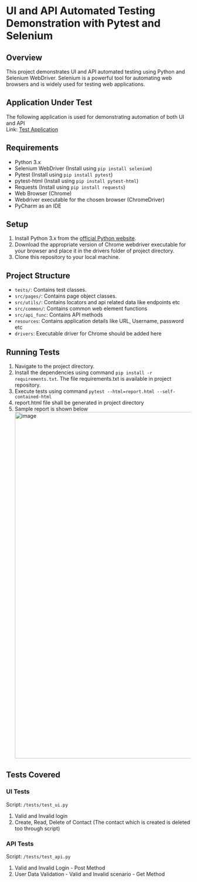 # UI and API Automated Testing Demonstration with Pytest and Selenium

## Overview
This project demonstrates UI and API automated testing using Python and Selenium WebDriver. Selenium is a powerful tool for automating web browsers and is widely used for testing web applications.

## Application Under Test
The following application is used for demonstrating automation of both UI and API</br>
Link: [Test Application](https://thinking-tester-contact-list.herokuapp.com/)
## Requirements
- Python 3.x
- Selenium WebDriver (Install using `pip install selenium`)
- Pytest (Install using `pip install pytest`)
- pytest-html (Install using `pip install pytest-html`)
- Requests (Install using `pip install requests`)
- Web Browser (Chrome)
- Webdriver executable for the chosen browser (ChromeDriver)
- PyCharm as an IDE

## Setup
1. Install Python 3.x from the [official Python website](https://www.python.org/downloads/).
2. Download the appropriate version of Chrome webdriver executable for your browser and place it in the drivers folder of project directory.
3. Clone this repository to your local machine.

## Project Structure

- `tests/`: Contains test classes.
- `src/pages/`: Contains page object classes.
- `src/utils/`: Contains locators and api related data like endpoints etc
- `src/common/`: Contains common web element functions
- `src/api_func`: Contains API methods
- `resources`: Contains application details like URL, Username, password etc
- `drivers`: Executable driver for Chrome should be added here
  
## Running Tests
1. Navigate to the project directory.
2. Install the dependencies using command `pip install -r requirements.txt`. The file requirements.txt is available in project repository.
3. Execute tests using command `pytest --html=report.html --self-contained-html`
4. report.html file shall be generated in project directory
5. Sample report is shown below
    <img width="942" alt="image" src="https://github.com/Naimisha-14/ContactAppAutomation/assets/83571737/f509f5c5-a035-4d0d-a583-93333c067fb9">

## Tests Covered

### UI Tests
Script: `/tests/test_ui.py`
1. Valid and Invalid login
2. Create, Read, Delete of Contact (The contact which is created is deleted too through script)

### API Tests
Script: `/tests/test_api.py`
1. Valid and Invalid Login - Post Method
2. User Data Validation - Valid and Invalid scenario - Get Method
